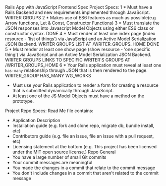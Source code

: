Rails App with JavaScript Frontend Spec
Project Specs:
1 * Must have a Rails Backend and new requirements implemented through JavaScript. WRITER GROUPS
2 * Makes use of ES6 features as much as possible(e.g Arrow functions, Let & Const, Constructor Functions)
3 * Must translate the JSON responses into Javascript Model Objects using either ES6 class or constructor syntax. 
DONE 4 * Must render at least one index page (index resource - 'list of things') via JavaScript and an Active Model Serialization JSON Backend. WRITER GROUPS LIST AT /WRITER_GROUPS_HOME
DONE 5 * Must render at least one show page (show resource - 'one specific thing') via JavaScript and an Active Model Serialization JSON Backend. WRITER GROUPS LINKS TO SPECIFIC WRITER'S GROUPS  AT /WRITER_GROUPS_HOME
6 * Your Rails application must reveal at least one `has-many` relationship through JSON that is then rendered to the page. WRITER_GROUP HAS_MANY WG_WORKS
* Must use your Rails application to render a form for creating a resource that is submitted dynamically through JavaScript.
* At least one of the JS Model Objects must have a method on the prototype.


Project Repo Specs:
Read Me file contains:
* Application Description
* Installation guide (e.g. fork and clone repo, migrate db, bundle install, etc)
* Contributors guide (e.g. file an issue, file an issue with a pull request, etc)
* Licensing statement at the bottom (e.g. This project has been licensed under the MIT open source license.)
Repo General
* You have a large number of small Git commits
* Your commit messages are meaningful
* You made the changes in a commit that relate to the commit message
* You don't include changes in a commit that aren't related to the commit message